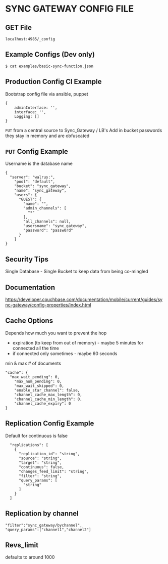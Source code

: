# SYNC GATEWAY CONFIG FILE

## GET File
`localhost:4985/_config`

## Example Configs (Dev only)
`$ cat examples/basic-sync-function.json`

## Production Config CI Example
Bootstrap config file via ansible, puppet
```
{
    adminInterface: '',
    interface: '',
    Logging: []
}
```
`PUT` from a central source to Sync_Gateway / LB's
Add in bucket passwords they stay in memory and are obfuscated

## `PUT` Config Example
Username is the database name
```
{
  "server": "walrus:",
    "pool": "default",
    "bucket": "sync_gateway",
    "name": "sync_gateway",
    "users": {
      "GUEST": {
        "name": "",
        "admin_channels": [
          "*"
        ],
        "all_channels": null,
        "usersname": "sync_gateway",
        "password": "passw0rd"
      }
    }
}
```

## Security Tips
Single Database - Single Bucket to keep data from being co-mingled

## Documentation
https://developer.couchbase.com/documentation/mobile/current/guides/sync-gateway/config-properties/index.html

## Cache Options
Depends how much you want to prevent the hop
- expiration (to keep from out of memory) - maybe 5 minutes for connected all
  the time
- if connected only sometimes - maybe 60 seconds

min & max # of documents
```
"cache": {
  "max_wait_pending": 0,
    "max_num_pending": 0,
    "max_wait_skipped": 0,
    "enable_star_channel": false,
    "channel_cache_max_length": 0,
    "channel_cache_min_length": 0,
    "channel_cache_expiry": 0
}
```

## Replication Config Example
Default for continuous is false
```
  "replications": [
    {
      "replication_id": "string",
      "source": "string",
      "target": "string",
      "continuous": false,
      "changes_feed_limit": "string",
      "filter": "string",
      "query_params": [
        "string"
      ]
    }
  ]
```

## Replication by channel
```
"filter":"sync_gateway/bychannel",
"query_params":["channel1","channel2"]
```

## Revs_limit
defaults to around 1000
